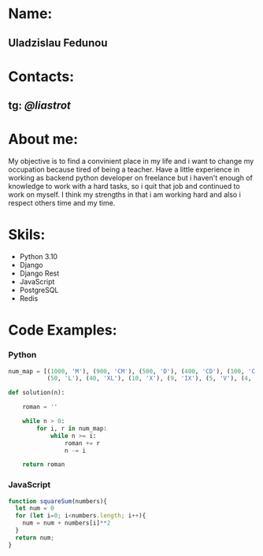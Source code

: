 # Name:
## Uladzislau Fedunou

# Contacts:

## tg: *@liastrot*

# About me:
My objective is to find a convinient place in my life and i want to change my occupation because tired of being a teacher. Have a little experience in working as backend python developer on freelance but i haven't enough of knowledge to work with a hard tasks, so i quit that job and continued to work on myself. I think my strengths in that i am working hard and also i respect others time and my time.

# Skils:
* Python 3.10
* Django
* Django Rest
* JavaScript
* PostgreSQL
* Redis

# Code Examples:

### Python
```python
num_map = [(1000, 'M'), (900, 'CM'), (500, 'D'), (400, 'CD'), (100, 'C'), (90, 'XC'),
           (50, 'L'), (40, 'XL'), (10, 'X'), (9, 'IX'), (5, 'V'), (4, 'IV'), (1, 'I')]

def solution(n):

    roman = ''

    while n > 0:
        for i, r in num_map:
            while n >= i:
                roman += r
                n -= i

    return roman
```

### JavaScript

```javascript
function squareSum(numbers){
  let num = 0
  for (let i=0; i<numbers.length; i++){
    num = num + numbers[i]**2
  }
  return num;
}
```

